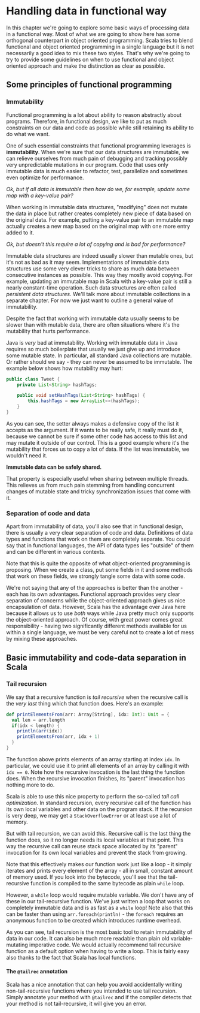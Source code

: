 # Handling data in functional way

In this chapter we're going to explore some basic ways of processing data in a functional way. Most of what we are going to show here has some orthogonal counterpart in object oriented programming. Scala tries to blend functional and object oriented programming in a single language but it is not necessarily a good idea to mix these two styles. That's why we're going to try to provide some guidelines on when to use functional and object oriented approach and make the distinction as clear as possible.

## Some principles of functional programming

### Immutability

Functional programming is a lot about ability to reason abstractly about programs. Therefore, in functional design, we like to put as much constraints on our data and code as possible while still retaining its ability to do what we want.

One of such essential constraints that functional programming leverages is **immutability**. When we're sure that our data structures are immutable, we can relieve ourselves from much pain of debugging and tracking possibly very unpredictable mutations in our program. Code that uses only immutable data is much easier to refactor, test, parallelize and sometimes even optimize for performance.

*Ok, but if all data is immutable then how do we, for example, update some map with a key-value pair?*

When working in immutable data structures, "modifying" does not mutate the data in place but rather creates completely new piece of data based on the original data. For example, putting a key-value pair to an immutable map actually creates a new map based on the original map with one more entry added to it.

*Ok, but doesn't this require a lot of copying and is bad for performance?*

Immutable data structures are indeed usually slower than mutable ones, but it's not as bad as it may seem. Implementations of immutable data structures use some very clever tricks to share as much data between consecutive instances as possible. This way they mostly avoid copying. For example, updating an immutable map in Scala with a key-value pair is still a nearly constant-time operation. Such data structures are often called *persistent data structures*. We'll talk more about immutable collections in a separate chapter. For now we just want to outline a general value of immutability.

Despite the fact that working with immutable data usually seems to be slower than with mutable data, there are often situations where it's the mutability that hurts performance.

Java is *very* bad at immutability. Working with immutable data in Java requires so much boilerplate that usually we just give up and introduce some mutable state. In particular, all standard Java collections are mutable. Or rather should we say - they can never be assumed to be immutable. The example below shows how mutability may hurt:

```java
public class Tweet {
    private List<String> hashTags;

    public void setHashTags(List<String> hashTags) {
        this.hashTags = new ArrayList<>(hashTags);
    }
}
```

As you can see, the setter always makes a defensive copy of the list it accepts as the argument. If it wants to be really safe, it really must do it, because we cannot be sure if some other code has access to this list and may mutate it outside of our control. This is a good example where it's the mutability that forces us to copy a lot of data. If the list was immutable, we wouldn't need it.

**Immutable data can be safely shared.** 

That property is especially useful when sharing between multiple threads. This relieves us from much pain stemming from handling concurrent changes of mutable state and tricky synchronization issues that come with it.

### Separation of code and data

Apart from immutability of data, you'll also see that in functional design, there is usually a very clear separation of code and data. Definitions of data types and functions that work on them are completely separate. You could say that in functional languages, the API of data types lies "outside" of them and can be different in various contexts.

Note that this is quite the opposite of what object-oriented programming is proposing. When we create a class, put some fields in it and some methods that work on these fields, we strongly tangle some data with some code.

We're not saying that any of the approaches is better than the another - each has its own advantages. Functional approach provides very clear separation of concerns while the object-oriented approach gives us nice encapsulation of data. However, Scala has the advantage over Java here because it allows us to use *both* ways while Java pretty much only supports the object-oriented approach. Of course, with great power comes great responsibility - having two significantly different methods available for us within a single language, we must be very careful not to create a lot of mess by mixing these approaches.

## Basic immutability and code-data separation in Scala

### Tail recursion

We say that a recursive function is *tail recursive* when the recursive call is the *very last* thing which that function does. Here's an example:

```scala
def printElementsFrom(arr: Array[String], idx: Int): Unit = {
  val len = arr.length
  if(idx < length) {
    println(arr(idx))
    printElementsFrom(arr, idx + 1)
  }
}
```

The function above prints elements of an array starting at index `idx`. In particular, we could use it to print all elements of an array by calling it with `idx == 0`. Note how the recursive invocation is the last thing the function does. When the recursive invocation finishes, its "parent" invocation has nothing more to do.

Scala is able to use this nice property to perform the so-called *tail call optimization*. In standard recursion, every recursive call of the function has its own local variables and other data on the program stack. If the recursion is very deep, we may get a `StackOverflowError` or at least use a lot of memory.

But with tail recursion, we can avoid this. Recursive call is the last thing the function does, so it no longer needs its local variables at that point. This way the recursive call can reuse stack space allocated by its "parent" invocation for its own local variables and prevent the stack from growing.

Note that this effectively makes our function work just like a loop - it simply iterates and prints every element of the array - all in small, constant amount of memory used. If you look into the bytecode, you'll see that the tail-recursive function is compiled to the same bytecode as plain `while` loop.

However, a `while` loop would require mutable variable. We don't have any of these in our tail-recursive function. We've just written a loop that works on completely immutable data and is as fast as a `while` loop!
Note also that this can be faster than using `arr.foreach(println)` - the `foreach` requires an anonymous function to be created which introduces runtime overhead.

As you can see, tail recursion is the most basic tool to retain immutability of data in our code. It can also be much more readable than plain old variable-mutating imperative code. We would actually recommend tail recursive function as a default option when having to write a loop. This is fairly easy also thanks to the fact that Scala has local functions.

#### The `@tailrec` annotation

Scala has a nice annotation that can help you avoid accidentally writing non-tail-recursive functions where you intended to use tail recursion. Simply annotate your method with `@tailrec` and if the compiler detects that your method is not tail-recursive, it will give you an error.

